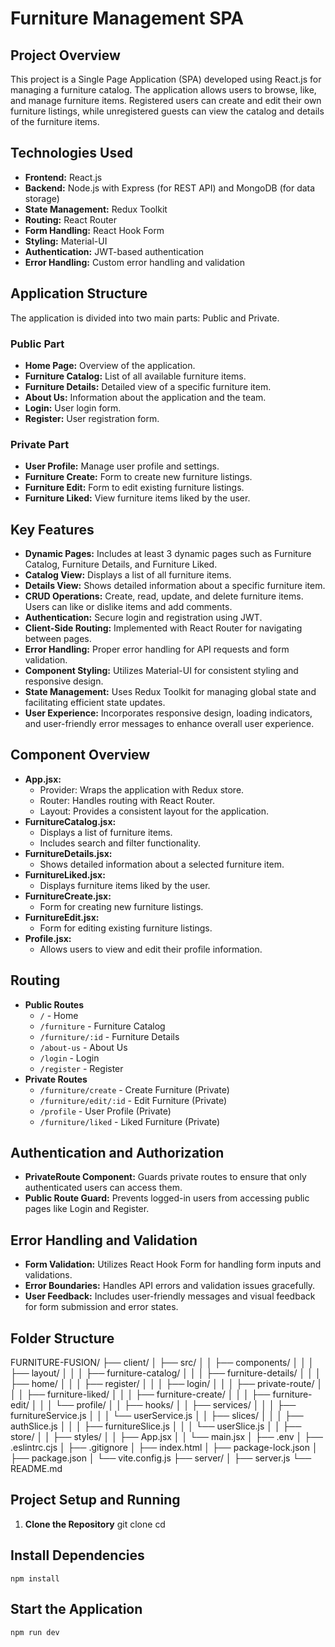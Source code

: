 # Furniture Management SPA

## Project Overview
This project is a Single Page Application (SPA) developed using React.js for managing a furniture catalog. The application allows users to browse, like, and manage furniture items. Registered users can create and edit their own furniture listings, while unregistered guests can view the catalog and details of the furniture items.

## Technologies Used
- **Frontend:** React.js
- **Backend:** Node.js with Express (for REST API) and MongoDB (for data storage)
- **State Management:** Redux Toolkit
- **Routing:** React Router
- **Form Handling:** React Hook Form
- **Styling:** Material-UI
- **Authentication:** JWT-based authentication
- **Error Handling:** Custom error handling and validation

## Application Structure
The application is divided into two main parts: Public and Private.

### Public Part
- **Home Page:** Overview of the application.
- **Furniture Catalog:** List of all available furniture items.
- **Furniture Details:** Detailed view of a specific furniture item.
- **About Us:** Information about the application and the team.
- **Login:** User login form.
- **Register:** User registration form.

### Private Part
- **User Profile:** Manage user profile and settings.
- **Furniture Create:** Form to create new furniture listings.
- **Furniture Edit:** Form to edit existing furniture listings.
- **Furniture Liked:** View furniture items liked by the user.

## Key Features
- **Dynamic Pages:** Includes at least 3 dynamic pages such as Furniture Catalog, Furniture Details, and Furniture Liked.
- **Catalog View:** Displays a list of all furniture items.
- **Details View:** Shows detailed information about a specific furniture item.
- **CRUD Operations:** Create, read, update, and delete furniture items. Users can like or dislike items and add comments.
- **Authentication:** Secure login and registration using JWT.
- **Client-Side Routing:** Implemented with React Router for navigating between pages.
- **Error Handling:** Proper error handling for API requests and form validation.
- **Component Styling:** Utilizes Material-UI for consistent styling and responsive design.
- **State Management:** Uses Redux Toolkit for managing global state and facilitating efficient state updates.
- **User Experience:** Incorporates responsive design, loading indicators, and user-friendly error messages to enhance overall user experience.

## Component Overview
- **App.jsx:** 
  - Provider: Wraps the application with Redux store.
  - Router: Handles routing with React Router.
  - Layout: Provides a consistent layout for the application.
- **FurnitureCatalog.jsx:** 
  - Displays a list of furniture items.
  - Includes search and filter functionality.
- **FurnitureDetails.jsx:** 
  - Shows detailed information about a selected furniture item.
- **FurnitureLiked.jsx:** 
  - Displays furniture items liked by the user.
- **FurnitureCreate.jsx:** 
  - Form for creating new furniture listings.
- **FurnitureEdit.jsx:** 
  - Form for editing existing furniture listings.
- **Profile.jsx:** 
  - Allows users to view and edit their profile information.

## Routing
- **Public Routes**
  - `/` - Home
  - `/furniture` - Furniture Catalog
  - `/furniture/:id` - Furniture Details
  - `/about-us` - About Us
  - `/login` - Login
  - `/register` - Register
- **Private Routes**
  - `/furniture/create` - Create Furniture (Private)
  - `/furniture/edit/:id` - Edit Furniture (Private)
  - `/profile` - User Profile (Private)
  - `/furniture/liked` - Liked Furniture (Private)

## Authentication and Authorization
- **PrivateRoute Component:** Guards private routes to ensure that only authenticated users can access them.
- **Public Route Guard:** Prevents logged-in users from accessing public pages like Login and Register.

## Error Handling and Validation
- **Form Validation:** Utilizes React Hook Form for handling form inputs and validations.
- **Error Boundaries:** Handles API errors and validation issues gracefully.
- **User Feedback:** Includes user-friendly messages and visual feedback for form submission and error states.

## Folder Structure
FURNITURE-FUSION/
├── client/
│ ├── src/
│ │ ├── components/
│ │ │ ├── layout/
│ │ │ ├── furniture-catalog/
│ │ │ ├── furniture-details/
│ │ │ ├── home/
│ │ │ ├── register/
│ │ │ ├── login/
│ │ │ ├── private-route/
│ │ │ ├── furniture-liked/
│ │ │ ├── furniture-create/
│ │ │ ├── furniture-edit/
│ │ │ └── profile/
│ │ ├── hooks/
│ │ ├── services/
│ │ │ ├── furnitureService.js
│ │ │ └── userService.js
│ │ ├── slices/
│ │ │ ├── authSlice.js
│ │ │ ├── furnitureSlice.js
│ │ │ └── userSlice.js
│ │ ├── store/
│ │ ├── styles/
│ │ ├── App.jsx
│ │ └── main.jsx
│ ├── .env
│ ├── .eslintrc.cjs
│ ├── .gitignore
│ ├── index.html
│ ├── package-lock.json
│ ├── package.json
│ └── vite.config.js
├── server/
│ ├── server.js
└── README.md

## Project Setup and Running
1. **Clone the Repository**
   git clone <repository-url>
   cd <project-directory>
## Install Dependencies
`npm install`

## Start the Application
`npm run dev`
